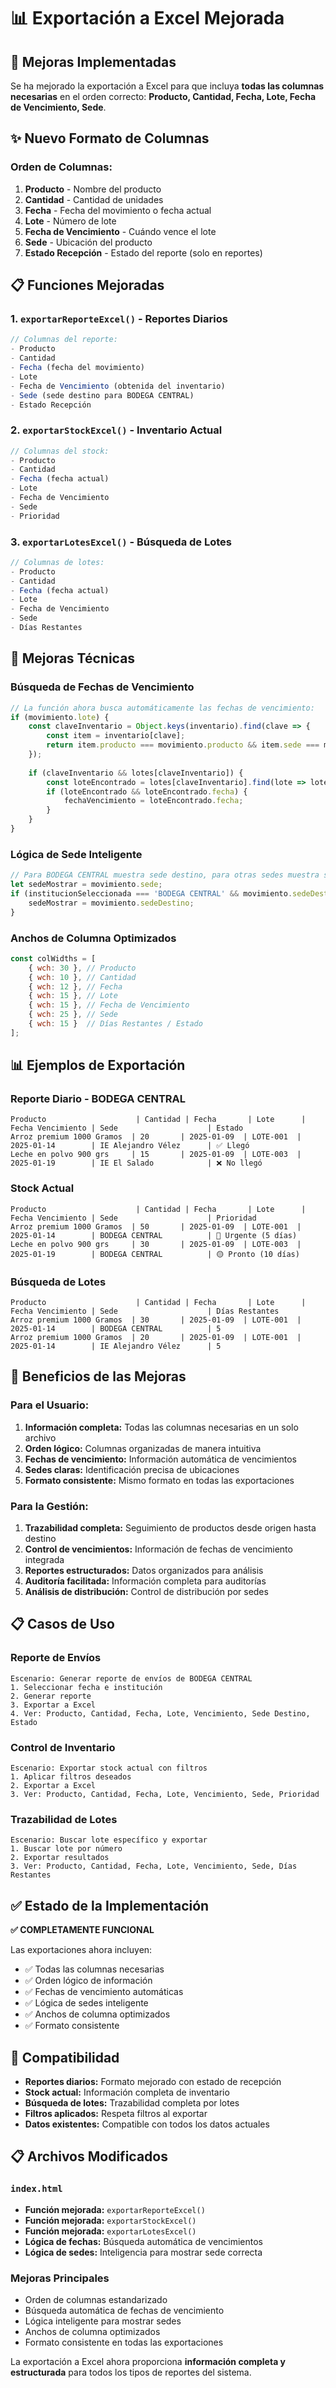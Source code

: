 # 📊 Exportación a Excel Mejorada

## 🎯 Mejoras Implementadas

Se ha mejorado la exportación a Excel para que incluya **todas las columnas necesarias** en el orden correcto: **Producto, Cantidad, Fecha, Lote, Fecha de Vencimiento, Sede**.

## ✨ Nuevo Formato de Columnas

### **Orden de Columnas:**
1. **Producto** - Nombre del producto
2. **Cantidad** - Cantidad de unidades
3. **Fecha** - Fecha del movimiento o fecha actual
4. **Lote** - Número de lote
5. **Fecha de Vencimiento** - Cuándo vence el lote
6. **Sede** - Ubicación del producto
7. **Estado Recepción** - Estado del reporte (solo en reportes)

## 📋 Funciones Mejoradas

### 1. **`exportarReporteExcel()` - Reportes Diarios**
```javascript
// Columnas del reporte:
- Producto
- Cantidad
- Fecha (fecha del movimiento)
- Lote
- Fecha de Vencimiento (obtenida del inventario)
- Sede (sede destino para BODEGA CENTRAL)
- Estado Recepción
```

### 2. **`exportarStockExcel()` - Inventario Actual**
```javascript
// Columnas del stock:
- Producto
- Cantidad
- Fecha (fecha actual)
- Lote
- Fecha de Vencimiento
- Sede
- Prioridad
```

### 3. **`exportarLotesExcel()` - Búsqueda de Lotes**
```javascript
// Columnas de lotes:
- Producto
- Cantidad
- Fecha (fecha actual)
- Lote
- Fecha de Vencimiento
- Sede
- Días Restantes
```

## 🔧 Mejoras Técnicas

### **Búsqueda de Fechas de Vencimiento**
```javascript
// La función ahora busca automáticamente las fechas de vencimiento:
if (movimiento.lote) {
    const claveInventario = Object.keys(inventario).find(clave => {
        const item = inventario[clave];
        return item.producto === movimiento.producto && item.sede === movimiento.sede;
    });
    
    if (claveInventario && lotes[claveInventario]) {
        const loteEncontrado = lotes[claveInventario].find(lote => lote.lote === movimiento.lote);
        if (loteEncontrado && loteEncontrado.fecha) {
            fechaVencimiento = loteEncontrado.fecha;
        }
    }
}
```

### **Lógica de Sede Inteligente**
```javascript
// Para BODEGA CENTRAL muestra sede destino, para otras sedes muestra sede origen:
let sedeMostrar = movimiento.sede;
if (institucionSeleccionada === 'BODEGA CENTRAL' && movimiento.sedeDestino) {
    sedeMostrar = movimiento.sedeDestino;
}
```

### **Anchos de Columna Optimizados**
```javascript
const colWidths = [
    { wch: 30 }, // Producto
    { wch: 10 }, // Cantidad
    { wch: 12 }, // Fecha
    { wch: 15 }, // Lote
    { wch: 15 }, // Fecha de Vencimiento
    { wch: 25 }, // Sede
    { wch: 15 }  // Días Restantes / Estado
];
```

## 📊 Ejemplos de Exportación

### **Reporte Diario - BODEGA CENTRAL**
```
Producto                    | Cantidad | Fecha       | Lote      | Fecha Vencimiento | Sede                    | Estado
Arroz premium 1000 Gramos  | 20       | 2025-01-09  | LOTE-001  | 2025-01-14        | IE Alejandro Vélez      | ✅ Llegó
Leche en polvo 900 grs     | 15       | 2025-01-09  | LOTE-003  | 2025-01-19        | IE El Salado            | ❌ No llegó
```

### **Stock Actual**
```
Producto                    | Cantidad | Fecha       | Lote      | Fecha Vencimiento | Sede                    | Prioridad
Arroz premium 1000 Gramos  | 50       | 2025-01-09  | LOTE-001  | 2025-01-14        | BODEGA CENTRAL          | 🔴 Urgente (5 días)
Leche en polvo 900 grs     | 30       | 2025-01-09  | LOTE-003  | 2025-01-19        | BODEGA CENTRAL          | 🟡 Pronto (10 días)
```

### **Búsqueda de Lotes**
```
Producto                    | Cantidad | Fecha       | Lote      | Fecha Vencimiento | Sede                    | Días Restantes
Arroz premium 1000 Gramos  | 30       | 2025-01-09  | LOTE-001  | 2025-01-14        | BODEGA CENTRAL          | 5
Arroz premium 1000 Gramos  | 20       | 2025-01-09  | LOTE-001  | 2025-01-14        | IE Alejandro Vélez      | 5
```

## 🚀 Beneficios de las Mejoras

### **Para el Usuario:**
1. **Información completa:** Todas las columnas necesarias en un solo archivo
2. **Orden lógico:** Columnas organizadas de manera intuitiva
3. **Fechas de vencimiento:** Información automática de vencimientos
4. **Sedes claras:** Identificación precisa de ubicaciones
5. **Formato consistente:** Mismo formato en todas las exportaciones

### **Para la Gestión:**
1. **Trazabilidad completa:** Seguimiento de productos desde origen hasta destino
2. **Control de vencimientos:** Información de fechas de vencimiento integrada
3. **Reportes estructurados:** Datos organizados para análisis
4. **Auditoría facilitada:** Información completa para auditorías
5. **Análisis de distribución:** Control de distribución por sedes

## 📋 Casos de Uso

### **Reporte de Envíos**
```
Escenario: Generar reporte de envíos de BODEGA CENTRAL
1. Seleccionar fecha e institución
2. Generar reporte
3. Exportar a Excel
4. Ver: Producto, Cantidad, Fecha, Lote, Vencimiento, Sede Destino, Estado
```

### **Control de Inventario**
```
Escenario: Exportar stock actual con filtros
1. Aplicar filtros deseados
2. Exportar a Excel
3. Ver: Producto, Cantidad, Fecha, Lote, Vencimiento, Sede, Prioridad
```

### **Trazabilidad de Lotes**
```
Escenario: Buscar lote específico y exportar
1. Buscar lote por número
2. Exportar resultados
3. Ver: Producto, Cantidad, Fecha, Lote, Vencimiento, Sede, Días Restantes
```

## ✅ Estado de la Implementación

**✅ COMPLETAMENTE FUNCIONAL**

Las exportaciones ahora incluyen:
- ✅ Todas las columnas necesarias
- ✅ Orden lógico de información
- ✅ Fechas de vencimiento automáticas
- ✅ Lógica de sedes inteligente
- ✅ Anchos de columna optimizados
- ✅ Formato consistente

## 🔄 Compatibilidad

- **Reportes diarios:** Formato mejorado con estado de recepción
- **Stock actual:** Información completa de inventario
- **Búsqueda de lotes:** Trazabilidad completa por lotes
- **Filtros aplicados:** Respeta filtros al exportar
- **Datos existentes:** Compatible con todos los datos actuales

## 📋 Archivos Modificados

### **`index.html`**
- **Función mejorada:** `exportarReporteExcel()`
- **Función mejorada:** `exportarStockExcel()`
- **Función mejorada:** `exportarLotesExcel()`
- **Lógica de fechas:** Búsqueda automática de vencimientos
- **Lógica de sedes:** Inteligencia para mostrar sede correcta

### **Mejoras Principales**
- Orden de columnas estandarizado
- Búsqueda automática de fechas de vencimiento
- Lógica inteligente para mostrar sedes
- Anchos de columna optimizados
- Formato consistente en todas las exportaciones

La exportación a Excel ahora proporciona **información completa y estructurada** para todos los tipos de reportes del sistema.
